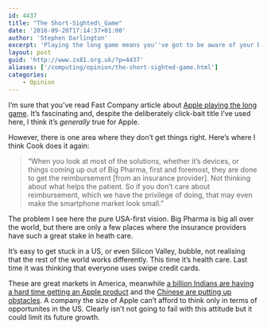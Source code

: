 ```yaml
---
id: 4437
title: "The Short-Sighted\_Game"
date: '2016-09-20T17:14:37+01:00'
author: 'Stephen Darlington'
excerpt: 'Playing the long game means you''ve got to be aware of your blind side.'
layout: post
guid: 'http://www.zx81.org.uk/?p=4437'
aliases: ['/computing/opinion/the-short-sighted-game.html']
categories:
    - Opinion
---
```


I’m sure that you’ve read Fast Company article about [Apple playing the long game](http://www.fastcompany.com/3062090/tim-cooks-apple/playing-the-long-game-inside-tim-cooks-apple). It’s fascinating and, despite the deliberately click-bait title I’ve used here, I think it’s *generally* true for Apple.

However, there is one area where they don’t get things right. Here’s where I think Cook does it again:

> “When you look at most of the solutions, whether it’s devices, or things coming up out of Big Pharma, first and foremost, they are done to get the reimbursement \[from an insurance provider\]. Not thinking about what helps the patient. So if you don’t care about reimbursement, which we have the privilege of doing, that may even make the smartphone market look small.”

The problem I see here the pure USA-first vision. Big Pharma is big all over the world, but there are only a few places where the insurance providers have such a great stake in heath care.

It’s easy to get stuck in a US, or even Silicon Valley, bubble, not realising that the rest of the world works differently. This time it’s health care. Last time it was thinking that everyone uses swipe credit cards.

These are great markets in America, meanwhile [a billion Indians are having a hard time getting an Apple product](http://www.theverge.com/2016/8/5/12385134/apple-india-android-market-share-97-percent) and the [Chinese are putting up obstacles](http://uk.businessinsider.com/apple-china-march-quarter-decline-revenues-services-ban-2016-4?r=US&IR=T). A company the size of Apple can’t afford to think only in terms of opportunites in the US. Clearly isn’t not going to fail with this attitude but it could limit its future growth.